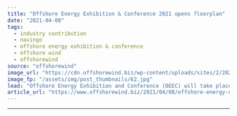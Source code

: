```yaml
---
title: "Offshore Energy Exhibition & Conference 2021 opens floorplan"
date: "2021-04-08"
tags: 
  - industry contribution
  - navingo
  - offshore energy exhibition & conference
  - offshore wind
  - offshorewind
source: "offshorewind"
image_url: "https://cdn.offshorewind.biz/wp-content/uploads/sites/2/2021/04/08154003/2.jpg"
image_fp: "/assets/img/post_thumbnails/62.jpg"
lead: "Offshore Energy Exhibition and Conference (OEEC) will take place at Amsterdam RAI on Tuesday"
article_url: "https://www.offshorewind.biz/2021/04/08/offshore-energy-exhibition-conference-2021-opens-floorplan/"
---
```


---
